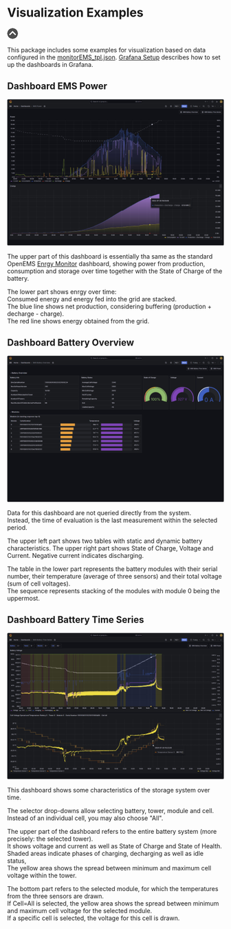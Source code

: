 # Visualization Examples

[![Up](img/goup.gif)](../README.md)

This package includes some examples for visualization based on data confígured in the [monitorEMS_tpl.json](./../config/monitorEMS_tpl.json).
[Grafana Setup](GrafanaSetup.md) describes how to set up the dashboards in Grafana.

## Dashboard EMS Power

![EMS Power](./img/Dashboard_EMS_Power.jpg)

The upper part of this dashboard is essentially tha same as the standard OpenEMS [Enrgy Monitor](https://github.com/OpenEMS/openems?tab=readme-ov-file#openems-ui-screenshots) dashboard, showing power from production, consumption and storage over time together with the State of Charge of the battery.

The lower part shows enrgy over time:    
Consumed energy and energy fed into the grid are stacked.    
The blue line shows net production, considering buffering (production + decharge - charge).    
The red line shows energy obtained from the grid.

## Dashboard Battery Overview

![Battery Overview](./img/Dashboard_EMS_BatteryOverview.jpg)

Data for this dashboard are not queried directly from the system.    
Instead, the time of evaluation is the last measurement within the selected period.

The upper left part shows two tables with static and dynamic battery characteristics.
The upper right part shows State of Charge, Voltage and Current. Negative current indicates discharging.

The table in the lower part represents the battery modules with their serial number, their temperature (average of three sensors) and their total voltage (sum of cell voltages).   
The sequence represents stacking of the modules with module 0 being the uppermost.

## Dashboard Battery Time Series

![Battery Time Series](./img/Dashboard_EMS_BatteryTimeSeries.jpg)

This dashboard shows some characteristics of the storage system over time.

The selector drop-downs allow selecting battery, tower, module and cell. Instead of an individual cell, you may also choose "All".

The upper part of the dashboard refers to the entire battery system (more precisely: the selected tower).    
It shows voltage and current as well as State of Charge and State of Health.    
Shaded areas indicate phases of charging, decharging as well as idle status,    
The yellow area shows the spread between minimum and maximum cell voltage within the tower.

The bottom part refers to the selected module, for which the temperatures from the three sensors are drawn.   
If Cell=All is selected, the yellow area shows the spread between minimum and maximum cell voltage for the selected module.   
If a specific cell is selected, the voltage for this cell is drawn.